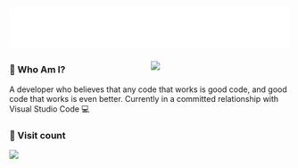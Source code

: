 ## <img src="https://raw.githubusercontent.com/imscruz/imscruz/refs/heads/main/imscruz.svg" width="1000"> 
<img align="right" src="https://media2.giphy.com/media/v1.Y2lkPTc5MGI3NjExNnNmN2ptcTg1aWM0eHRpN3dxeGZqZnFpcmc3eHl4YzNrNXgxeGt4MyZlcD12MV9pbnRlcm5hbF9naWZfYnlfaWQmY3Q9Zw/3o6Zt7aSSZLX6U5WtW/giphy.gif" width="250">

### 🤔 Who Am I?
A developer who believes that any code that works is good code, and good code that works is even better. Currently in a committed relationship with Visual Studio Code 💻
<p align="left">

### 👀 Visit count
[<img align=left src="https://count.getloli.com/get/@imscruz?theme=rule34" width="400">](https://count.getloli.com/@imscruz?name=imscruz&theme=rule34&padding=7&offset=0&align=top&scale=1.6&pixelated=1&darkmode=0)

